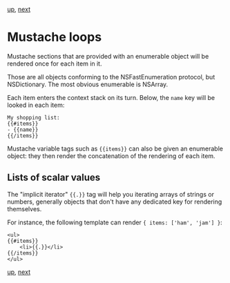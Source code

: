 [up](../runtime.md), [next](booleans.md)

Mustache loops
==============

Mustache sections that are provided with an enumerable object will be rendered once for each item in it.

Those are all objects conforming to the NSFastEnumeration protocol, but NSDictionary. The most obvious enumerable is NSArray.

Each item enters the context stack on its turn. Below, the `name` key will be looked in each item:

    My shopping list:
    {{#items}}
    - {{name}}
    {{/items}}

Mustache variable tags such as `{{items}}` can also be given an enumerable object: they then render the concatenation of the rendering of each item.

Lists of scalar values
----------------------

The "implicit iterator" `{{.}}` tag will help you iterating arrays of strings or numbers, generally objects that don't have any dedicated key for rendering themselves.

For instance, the following template can render `{ items: ['ham', 'jam'] }`:

    <ul>
    {{#items}}
        <li>{{.}}</li>
    {{/items}}
    </ul>

[up](../runtime.md), [next](booleans.md)
